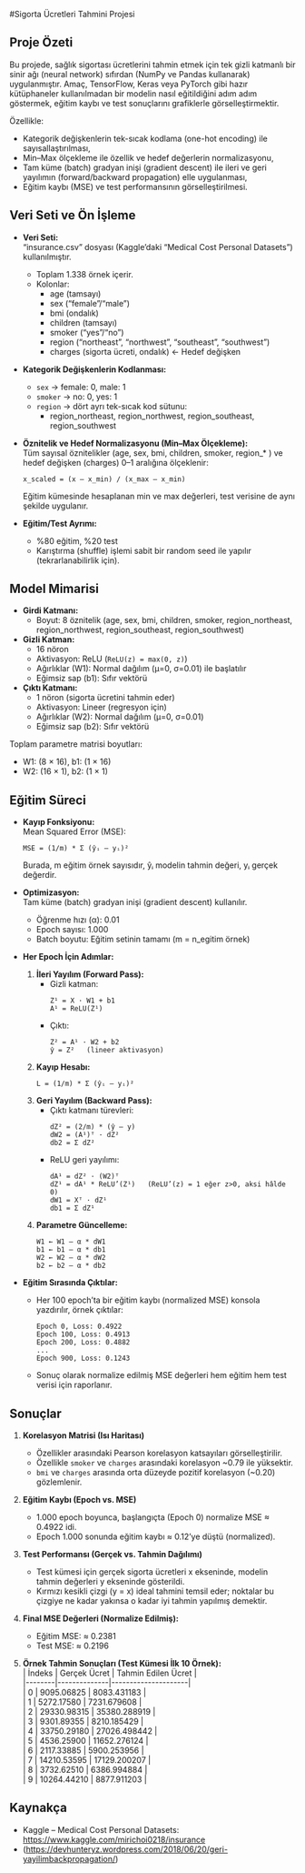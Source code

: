 #Sigorta Ücretleri Tahmini Projesi

## Proje Özeti
Bu projede, sağlık sigortası ücretlerini tahmin etmek için tek gizli katmanlı bir sinir ağı (neural network) sıfırdan (NumPy ve Pandas kullanarak) uygulanmıştır. Amaç, TensorFlow, Keras veya PyTorch gibi hazır kütüphaneler kullanılmadan bir modelin nasıl eğitildiğini adım adım göstermek, eğitim kaybı ve test sonuçlarını grafiklerle görselleştirmektir.

Özellikle:
- Kategorik değişkenlerin tek-sıcak kodlama (one-hot encoding) ile sayısallaştırılması,
- Min–Max ölçekleme ile özellik ve hedef değerlerin normalizasyonu,
- Tam küme (batch) gradyan inişi (gradient descent) ile ileri ve geri yayılımın (forward/backward propagation) elle uygulanması,
- Eğitim kaybı (MSE) ve test performansının görselleştirilmesi.

## Veri Seti ve Ön İşleme

- **Veri Seti:**  
  “insurance.csv” dosyası (Kaggle’daki “Medical Cost Personal Datasets”) kullanılmıştır.  
  - Toplam 1.338 örnek içerir.  
  - Kolonlar:  
    - age (tamsayı)  
    - sex (“female”/“male”)  
    - bmi (ondalık)  
    - children (tamsayı)  
    - smoker (“yes”/“no”)  
    - region (“northeast”, “northwest”, “southeast”, “southwest”)  
    - charges (sigorta ücreti, ondalık) ← Hedef değişken

- **Kategorik Değişkenlerin Kodlanması:**  
  - `sex` → female: 0, male: 1  
  - `smoker` → no: 0, yes: 1  
  - `region` → dört ayrı tek-sıcak kod sütunu:  
    - region_northeast, region_northwest, region_southeast, region_southwest  

- **Öznitelik ve Hedef Normalizasyonu (Min–Max Ölçekleme):**  
  Tüm sayısal öznitelikler (age, sex, bmi, children, smoker, region_* ) ve hedef değişken (charges) 0–1 aralığına ölçeklenir:  
  ```
  x_scaled = (x – x_min) / (x_max – x_min)
  ```
  Eğitim kümesinde hesaplanan min ve max değerleri, test verisine de aynı şekilde uygulanır.

- **Eğitim/Test Ayrımı:**  
  - %80 eğitim, %20 test  
  - Karıştırma (shuffle) işlemi sabit bir random seed ile yapılır (tekrarlanabilirlik için).  

## Model Mimarisi
- **Girdi Katmanı:**  
  - Boyut: 8 öznitelik (age, sex, bmi, children, smoker, region_northeast, region_northwest, region_southeast, region_southwest)  
- **Gizli Katman:**  
  - 16 nöron  
  - Aktivasyon: ReLU (`ReLU(z) = max(0, z)`)  
  - Ağırlıklar (W1): Normal dağılım (μ=0, σ=0.01) ile başlatılır  
  - Eğimsiz sap (b1): Sıfır vektörü  
- **Çıktı Katmanı:**  
  - 1 nöron (sigorta ücretini tahmin eder)  
  - Aktivasyon: Lineer (regresyon için)  
  - Ağırlıklar (W2): Normal dağılım (μ=0, σ=0.01)  
  - Eğimsiz sap (b2): Sıfır vektörü  

Toplam parametre matrisi boyutları:  
- W1: (8 × 16), b1: (1 × 16)  
- W2: (16 × 1), b2: (1 × 1)  

## Eğitim Süreci
- **Kayıp Fonksiyonu:**  
  Mean Squared Error (MSE):  
  ```
  MSE = (1/m) * Σ (ŷᵢ – yᵢ)²
  ```
  Burada, m eğitim örnek sayısıdır, ŷᵢ modelin tahmin değeri, yᵢ gerçek değerdir.

- **Optimizasyon:**  
  Tam küme (batch) gradyan inişi (gradient descent) kullanılır.  
  - Öğrenme hızı (α): 0.01  
  - Epoch sayısı: 1.000  
  - Batch boyutu: Eğitim setinin tamamı (m = n_egitim örnek)  

- **Her Epoch İçin Adımlar:**  
  1. **İleri Yayılım (Forward Pass):**  
     - Gizli katman:  
       ```
       Z¹ = X · W1 + b1  
       A¹ = ReLU(Z¹)
       ```  
     - Çıktı:  
       ```
       Z² = A¹ · W2 + b2  
       ŷ = Z²   (lineer aktivasyon)
       ```
  2. **Kayıp Hesabı:**  
     ```
     L = (1/m) * Σ (ŷᵢ – yᵢ)²
     ```
  3. **Geri Yayılım (Backward Pass):**  
     - Çıktı katmanı türevleri:  
       ```
       dZ² = (2/m) * (ŷ – y)  
       dW2 = (A¹)ᵀ · dZ²  
       db2 = Σ dZ²  
       ```
     - ReLU geri yayılımı:  
       ```
       dA¹ = dZ² · (W2)ᵀ  
       dZ¹ = dA¹ * ReLU’(Z¹)   (ReLU’(z) = 1 eğer z>0, aksi hâlde 0)  
       dW1 = Xᵀ · dZ¹  
       db1 = Σ dZ¹  
       ```
  4. **Parametre Güncelleme:**  
     ```
     W1 ← W1 – α * dW1  
     b1 ← b1 – α * db1  
     W2 ← W2 – α * dW2  
     b2 ← b2 – α * db2  
     ```

- **Eğitim Sırasında Çıktılar:**  
  - Her 100 epoch’ta bir eğitim kaybı (normalized MSE) konsola yazdırılır, örnek çıktılar:  
    ```
    Epoch 0, Loss: 0.4922  
    Epoch 100, Loss: 0.4913  
    Epoch 200, Loss: 0.4882  
    ...  
    Epoch 900, Loss: 0.1243  
    ```
  - Sonuç olarak normalize edilmiş MSE değerleri hem eğitim hem test verisi için raporlanır.

## Sonuçlar

1. **Korelasyon Matrisi (Isı Haritası)**  
   - Özellikler arasındaki Pearson korelasyon katsayıları görselleştirilir.  
   - Özellikle `smoker` ve `charges` arasındaki korelasyon ~0.79 ile yüksektir.  
   - `bmi` ve `charges` arasında orta düzeyde pozitif korelasyon (~0.20) gözlemlenir.

2. **Eğitim Kaybı (Epoch vs. MSE)**  
   - 1.000 epoch boyunca, başlangıçta (Epoch 0) normalize MSE ≈ 0.4922 idi.  
   - Epoch 1.000 sonunda eğitim kaybı ≈ 0.12’ye düştü (normalized).  

3. **Test Performansı (Gerçek vs. Tahmin Dağılımı)**  
   - Test kümesi için gerçek sigorta ücretleri x ekseninde, modelin tahmin değerleri y ekseninde gösterildi.  
   - Kırmızı kesikli çizgi (y = x) ideal tahmini temsil eder; noktalar bu çizgiye ne kadar yakınsa o kadar iyi tahmin yapılmış demektir.

4. **Final MSE Değerleri (Normalize Edilmiş):**  
   - Eğitim MSE: ≈ 0.2381  
   - Test MSE: ≈ 0.2196  

5. **Örnek Tahmin Sonuçları (Test Kümesi İlk 10 Örnek):**  
   | İndeks | Gerçek Ücret | Tahmin Edilen Ücret |  
   |--------|--------------|---------------------|  
   | 0      | 9095.06825   | 8083.431183         |  
   | 1      | 5272.17580   | 7231.679608         |  
   | 2      | 29330.98315  | 35380.288919        |  
   | 3      | 9301.89355   | 8210.185429         |  
   | 4      | 33750.29180  | 27026.498442        |  
   | 5      | 4536.25900   | 11652.276124        |  
   | 6      | 2117.33885   | 5900.253956         |  
   | 7      | 14210.53595  | 17129.200207        |  
   | 8      | 3732.62510   | 6386.994884         |  
   | 9      | 10264.44210  | 8877.911203         |  

## Kaynakça
- Kaggle – Medical Cost Personal Datasets: https://www.kaggle.com/mirichoi0218/insurance  
- (https://devhunteryz.wordpress.com/2018/06/20/geri-yayilimbackpropagation/)
